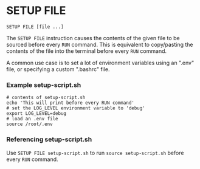 # SETUP FILE

`SETUP FILE [file ...]`

The `SETUP FILE` instruction causes the contents of the given file to be sourced before every `RUN` command.
This is equivalent to copy/pasting the contents of the file into the terminal before every `RUN` command.

A common use case is to set a lot of environment variables using an ".env" file, or specifying a custom ".bashrc" file.

### Example setup-script.sh

```shell
# contents of setup-script.sh
echo 'This will print before every RUN command'
# set the LOG_LEVEL environment variable to 'debug'
export LOG_LEVEL=debug
# load an .env file
source /root/.env
```

### Referencing setup-script.sh

Use `SETUP FILE setup-script.sh` to run `source setup-script.sh` before every `RUN` command.

<br />